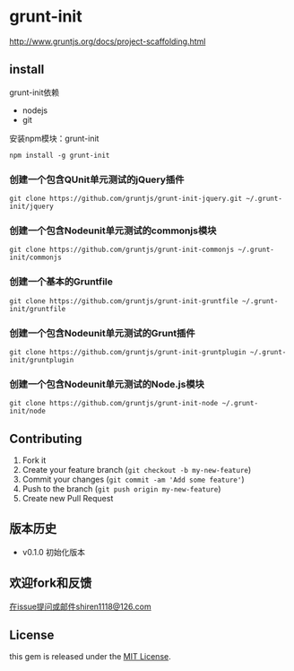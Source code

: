 # grunt-init


http://www.gruntjs.org/docs/project-scaffolding.html



## install 

grunt-init依赖

- nodejs
- git

安装npm模块：grunt-init

	npm install -g grunt-init

### 创建一个包含QUnit单元测试的jQuery插件

	git clone https://github.com/gruntjs/grunt-init-jquery.git ~/.grunt-init/jquery

### 创建一个包含Nodeunit单元测试的commonjs模块

	git clone https://github.com/gruntjs/grunt-init-commonjs ~/.grunt-init/commonjs

### 创建一个基本的Gruntfile

	git clone https://github.com/gruntjs/grunt-init-gruntfile ~/.grunt-init/gruntfile

### 创建一个包含Nodeunit单元测试的Grunt插件
 
	git clone https://github.com/gruntjs/grunt-init-gruntplugin ~/.grunt-init/gruntplugin

### 创建一个包含Nodeunit单元测试的Node.js模块

	git clone https://github.com/gruntjs/grunt-init-node ~/.grunt-init/node
	

## Contributing

1. Fork it
2. Create your feature branch (`git checkout -b my-new-feature`)
3. Commit your changes (`git commit -am 'Add some feature'`)
4. Push to the branch (`git push origin my-new-feature`)
5. Create new Pull Request

## 版本历史

- v0.1.0 初始化版本 


## 欢迎fork和反馈

在issue提问或邮件shiren1118@126.com

## License

this gem is released under the [MIT License](http://www.opensource.org/licenses/MIT).
